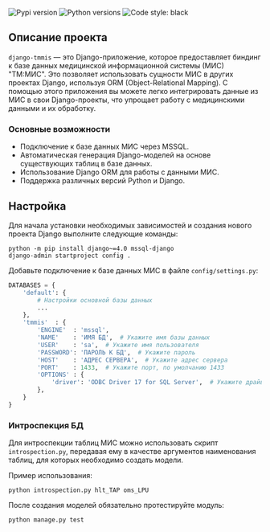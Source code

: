 ![Pypi version](https://img.shields.io/pypi/v/django-tmmis.svg)
![Python versions](https://img.shields.io/pypi/pyversions/django-tmmis)
![Code style: black](https://img.shields.io/badge/code%20style-black-000000.svg)

## Описание проекта

`django-tmmis` — это Django-приложение, которое предоставляет биндинг к базе данных медицинской информационной системы (МИС) "ТМ:МИС". Это позволяет использовать сущности МИС в других проектах Django, используя ORM (Object-Relational Mapping). С помощью этого приложения вы можете легко интегрировать данные из МИС в свои Django-проекты, что упрощает работу с медицинскими данными и их обработку.

### Основные возможности

- Подключение к базе данных МИС через MSSQL.
- Автоматическая генерация Django-моделей на основе существующих таблиц в базе данных.
- Использование Django ORM для работы с данными МИС.
- Поддержка различных версий Python и Django.

## Настройка

Для начала установки необходимых зависимостей и создания нового проекта Django выполните следующие команды:

```shell
python -m pip install django~=4.0 mssql-django
django-admin startproject config .
```

Добавьте подключение к базе данных МИС в файле `config/settings.py`:

```python
DATABASES = {
    'default': {
        # Настройки основной базы данных
        ...
    },
    'tmmis'  : {
        'ENGINE'  : 'mssql',
        'NAME'    : 'ИМЯ БД',  # Укажите имя базы данных
        'USER'    : 'sa',  # Укажите имя пользователя
        'PASSWORD': 'ПАРОЛЬ К БД',  # Укажите пароль
        'HOST'    : 'АДРЕС СЕРВЕРА',  # Укажите адрес сервера
        'PORT'    : 1433,  # Укажите порт, по умолчанию 1433
        'OPTIONS' : {
            'driver': 'ODBC Driver 17 for SQL Server',  # Укажите драйвер ODBC
        },
    }
}
```

### Интроспекция БД

Для интроспекции таблиц МИС можно использовать скрипт `introspection.py`, передавая ему в качестве аргументов наименования таблиц, для которых необходимо создать модели.

Пример использования:

```shell
python introspection.py hlt_TAP oms_LPU
```

После создания моделей обязательно протестируйте модуль:

```shell
python manage.py test
```
